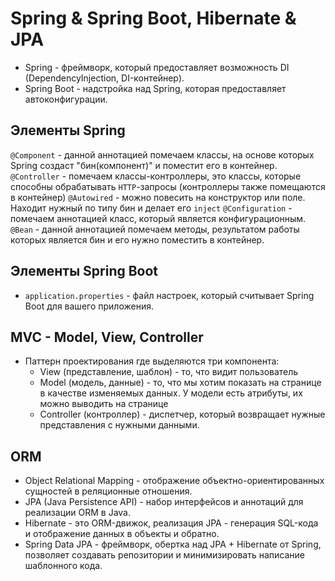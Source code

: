 # Spring & Spring Boot, Hibernate & JPA

* Spring - фреймворк, который предоставляет возможность DI (DependencyInjection, DI-контейнер).
* Spring Boot - надстройка над Spring, которая предоставляет автоконфигурации.

## Элементы Spring

`@Component` - данной аннотацией помечаем классы, на основе которых Spring создаст "бин(компонент)" и поместит его в контейнер.
`@Controller` - помечаем классы-контроллеры, это классы, которые способны обрабатывать `HTTP`-запросы (контроллеры также помещаются в контейнер)
`@Autowired` - можно повесить на конструктор или поле. Находит нужный по типу бин и делает его `inject`
`@Configuration` - помечаем аннотацией класс, который является конфигурационным.
`@Bean` - данной аннотацией помечаем методы, результатом работы которых является бин и его нужно поместить в контейнер.

## Элементы Spring Boot

* `application.properties` - файл настроек, который считывает Spring Boot для вашего приложения.

## MVC - Model, View, Controller

* Паттерн проектирования где выделяются три компонента:
    - View (представление, шаблон) - то, что видит пользователь
    - Model (модель, данные) - то, что мы хотим показать на странице в качестве изменяемых данных. У модели есть атрибуты, их можно выводить на странице
    - Controller (контроллер) - диспетчер, который возвращает нужные представления с нужными данными.

## ORM

* Object Relational Mapping - отображение объектно-ориентированных сущностей в реляционные отношения.
* JPA (Java Persistence API) - набор интерфейсов и аннотаций для реализации ORM в Java.
* Hibernate - это ORM-движок, реализация JPA - генерация SQL-кода и отображение данных в объекты и обратно.
* Spring Data JPA - фреймворк, обертка над JPA + Hibernate от Spring, позволяет создавать репозитории и минимизировать написание шаблонного кода.